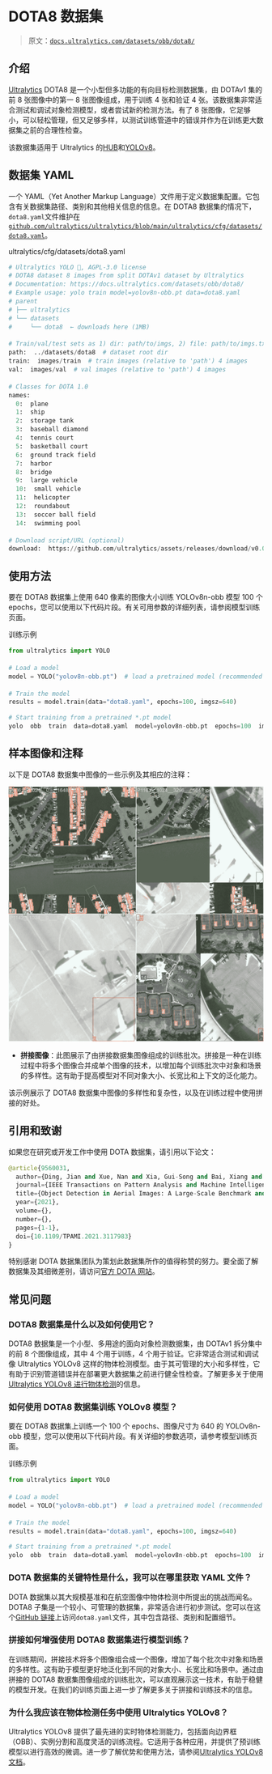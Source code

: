 # DOTA8 数据集

> 原文：[`docs.ultralytics.com/datasets/obb/dota8/`](https://docs.ultralytics.com/datasets/obb/dota8/)

## 介绍

[Ultralytics](https://ultralytics.com) DOTA8 是一个小型但多功能的有向目标检测数据集，由 DOTAv1 集的前 8 张图像中的第一 8 张图像组成，用于训练 4 张和验证 4 张。该数据集非常适合测试和调试对象检测模型，或者尝试新的检测方法。有了 8 张图像，它足够小，可以轻松管理，但又足够多样，以测试训练管道中的错误并作为在训练更大数据集之前的合理性检查。

该数据集适用于 Ultralytics 的[HUB](https://hub.ultralytics.com)和[YOLOv8](https://github.com/ultralytics/ultralytics)。

## 数据集 YAML

一个 YAML（Yet Another Markup Language）文件用于定义数据集配置。它包含有关数据集路径、类别和其他相关信息的信息。在 DOTA8 数据集的情况下，`dota8.yaml`文件维护在[`github.com/ultralytics/ultralytics/blob/main/ultralytics/cfg/datasets/dota8.yaml`](https://github.com/ultralytics/ultralytics/blob/main/ultralytics/cfg/datasets/dota8.yaml)。

ultralytics/cfg/datasets/dota8.yaml

```py
# Ultralytics YOLO 🚀, AGPL-3.0 license
# DOTA8 dataset 8 images from split DOTAv1 dataset by Ultralytics
# Documentation: https://docs.ultralytics.com/datasets/obb/dota8/
# Example usage: yolo train model=yolov8n-obb.pt data=dota8.yaml
# parent
# ├── ultralytics
# └── datasets
#     └── dota8  ← downloads here (1MB)

# Train/val/test sets as 1) dir: path/to/imgs, 2) file: path/to/imgs.txt, or 3) list: [path/to/imgs1, path/to/imgs2, ..]
path:  ../datasets/dota8  # dataset root dir
train:  images/train  # train images (relative to 'path') 4 images
val:  images/val  # val images (relative to 'path') 4 images

# Classes for DOTA 1.0
names:
  0:  plane
  1:  ship
  2:  storage tank
  3:  baseball diamond
  4:  tennis court
  5:  basketball court
  6:  ground track field
  7:  harbor
  8:  bridge
  9:  large vehicle
  10:  small vehicle
  11:  helicopter
  12:  roundabout
  13:  soccer ball field
  14:  swimming pool

# Download script/URL (optional)
download:  https://github.com/ultralytics/assets/releases/download/v0.0.0/dota8.zip 
```

## 使用方法

要在 DOTA8 数据集上使用 640 像素的图像大小训练 YOLOv8n-obb 模型 100 个 epochs，您可以使用以下代码片段。有关可用参数的详细列表，请参阅模型训练页面。

训练示例

```py
from ultralytics import YOLO

# Load a model
model = YOLO("yolov8n-obb.pt")  # load a pretrained model (recommended for training)

# Train the model
results = model.train(data="dota8.yaml", epochs=100, imgsz=640) 
```

```py
# Start training from a pretrained *.pt model
yolo  obb  train  data=dota8.yaml  model=yolov8n-obb.pt  epochs=100  imgsz=640 
```

## 样本图像和注释

以下是 DOTA8 数据集中图像的一些示例及其相应的注释：

![数据集示例图像](img/5cd5d0e625945634440545003cb955fb.png)

+   **拼接图像**：此图展示了由拼接数据集图像组成的训练批次。拼接是一种在训练过程中将多个图像合并成单个图像的技术，以增加每个训练批次中对象和场景的多样性。这有助于提高模型对不同对象大小、长宽比和上下文的泛化能力。

该示例展示了 DOTA8 数据集中图像的多样性和复杂性，以及在训练过程中使用拼接的好处。

## 引用和致谢

如果您在研究或开发工作中使用 DOTA 数据集，请引用以下论文：

```py
@article{9560031,
  author={Ding, Jian and Xue, Nan and Xia, Gui-Song and Bai, Xiang and Yang, Wen and Yang, Michael and Belongie, Serge and Luo, Jiebo and Datcu, Mihai and Pelillo, Marcello and Zhang, Liangpei},
  journal={IEEE Transactions on Pattern Analysis and Machine Intelligence},
  title={Object Detection in Aerial Images: A Large-Scale Benchmark and Challenges},
  year={2021},
  volume={},
  number={},
  pages={1-1},
  doi={10.1109/TPAMI.2021.3117983}
} 
```

特别感谢 DOTA 数据集团队为策划此数据集所作的值得称赞的努力。要全面了解数据集及其细微差别，请访问[官方 DOTA 网站](https://captain-whu.github.io/DOTA/index.html)。

## 常见问题

### DOTA8 数据集是什么以及如何使用它？

DOTA8 数据集是一个小型、多用途的面向对象检测数据集，由 DOTAv1 拆分集中的前 8 个图像组成，其中 4 个用于训练，4 个用于验证。它非常适合测试和调试像 Ultralytics YOLOv8 这样的物体检测模型。由于其可管理的大小和多样性，它有助于识别管道错误并在部署更大数据集之前进行健全性检查。了解更多关于使用[Ultralytics YOLOv8 进行物体检测](https://github.com/ultralytics/ultralytics)的信息。

### 如何使用 DOTA8 数据集训练 YOLOv8 模型？

要在 DOTA8 数据集上训练一个 100 个 epochs、图像尺寸为 640 的 YOLOv8n-obb 模型，您可以使用以下代码片段。有关详细的参数选项，请参考模型训练页面。

训练示例

```py
from ultralytics import YOLO

# Load a model
model = YOLO("yolov8n-obb.pt")  # load a pretrained model (recommended for training)

# Train the model
results = model.train(data="dota8.yaml", epochs=100, imgsz=640) 
```

```py
# Start training from a pretrained *.pt model
yolo  obb  train  data=dota8.yaml  model=yolov8n-obb.pt  epochs=100  imgsz=640 
```

### DOTA 数据集的关键特性是什么，我可以在哪里获取 YAML 文件？

DOTA 数据集以其大规模基准和在航空图像中物体检测中所提出的挑战而闻名。DOTA8 子集是一个较小、可管理的数据集，非常适合进行初步测试。您可以在这个[GitHub 链接](https://github.com/ultralytics/ultralytics/blob/main/ultralytics/cfg/datasets/dota8.yaml)上访问`dota8.yaml`文件，其中包含路径、类别和配置细节。

### 拼接如何增强使用 DOTA8 数据集进行模型训练？

在训练期间，拼接技术将多个图像组合成一个图像，增加了每个批次中对象和场景的多样性。这有助于模型更好地泛化到不同的对象大小、长宽比和场景中。通过由拼接的 DOTA8 数据集图像组成的训练批次，可以直观展示这一技术，有助于稳健的模型开发。在我们的训练页面上进一步了解更多关于拼接和训练技术的信息。

### 为什么我应该在物体检测任务中使用 Ultralytics YOLOv8？

Ultralytics YOLOv8 提供了最先进的实时物体检测能力，包括面向边界框（OBB）、实例分割和高度灵活的训练流程。它适用于各种应用，并提供了预训练模型以进行高效的微调。进一步了解优势和使用方法，请参阅[Ultralytics YOLOv8 文档](https://github.com/ultralytics/ultralytics)。
